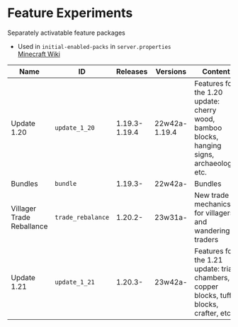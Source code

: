 # Feature Experiments
Separately activatable feature packages
* Used in `initial-enabled-packs` in `server.properties`  
[Minecraft Wiki](https://minecraft.wiki/w/Experimental_Gameplay#Features_(Java_Edition))

Name        | ID          | Releases      | Versions | Content
----------- | ----------- | ------------- | --------- | -------
Update 1.20 | `update_1_20` | 1.19.3-1.19.4 | 22w42a-1.19.4 | Features for the 1.20 update: cherry wood, bamboo blocks, hanging signs, archaeology, etc.
Bundles     | `bundle`      | 1.19.3-       | 22w42a-  | Bundles
Villager Trade Reballance | `trade_rebalance` | 1.20.2- | 23w31a- | New trade mechanics for villagers and wandering traders
Update 1.21 | `update_1_21` | 1.20.3- | 23w42a- | Features for the 1.21 update: trial chambers, copper blocks, tuff blocks, crafter, etc.
